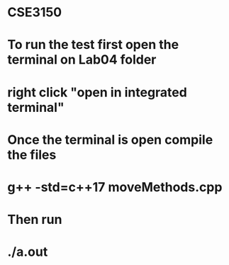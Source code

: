 # CSE3150
#
# To run the test first open the terminal on Lab04 folder
# right click "open in integrated terminal"
# Once the terminal is open compile the files 
# g++ -std=c++17 moveMethods.cpp
# 
# Then run 
# ./a.out